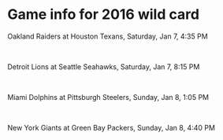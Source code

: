 # Game info for 2016 wild card

Oakland Raiders at Houston Texans, Saturday, Jan 7, 4:35 PM


<br/>

Detroit Lions at Seattle Seahawks, Saturday, Jan 7, 8:15 PM


<br/>

Miami Dolphins at Pittsburgh Steelers, Sunday, Jan 8, 1:05 PM


<br/>

New York Giants at Green Bay Packers, Sunday, Jan 8, 4:40 PM


